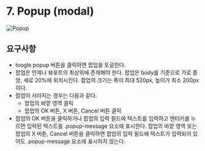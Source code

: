 # 7. Popup (modal)

![Popup](https://poiemaweb.com/assets/fs-images/exercise/popup.gif)

## 요구사항

- toogle popup 버튼을 클릭하면 팝업을 토글한다.
- 팝업은 언제나 뷰포트의 최상위에 존재해야 한다. 팝업은 body를 기준으로 가로 중앙, 세로 20%에 위치시킨다. 팝업의 크기는 폭이 최대 520px, 높이가 최소 200px이다.
- 팝업이 사라지는 경우는 다음과 같다.
  - 팝업의 바깥 영역 클릭
  - 팝업의 OK 버튼, X 버튼, Cancel 버튼 클릭
- 팝업의 OK 버튼을 클릭하거나 팝업의 입력 필드에 텍스트를 입력하고 엔터키를 누르면 입력된 텍스트를 .popup-message 요소에 표시한다. 팝업의 바깥 영역 또는 팝업의 X 버튼, Cancel 버튼을 클릭하면 팝업의 입력 필드에 텍스트가 입력되어 있어도 .popup-message 요소에 표시하지 않는다.
